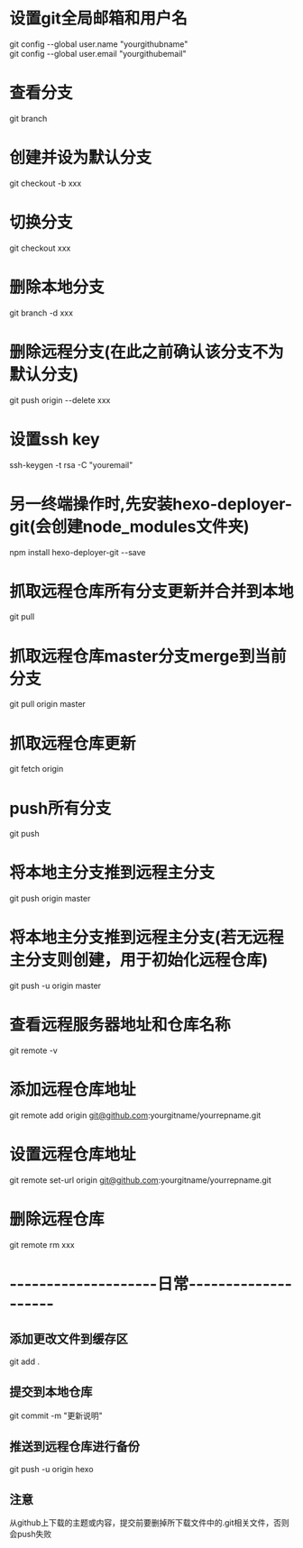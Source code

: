 # 设置git全局邮箱和用户名
git config --global user.name "yourgithubname"  
git config --global user.email "yourgithubemail"

# 查看分支
git branch

# 创建并设为默认分支
git checkout -b xxx

# 切换分支
git checkout xxx

# 删除本地分支
 git branch -d xxx

# 删除远程分支(在此之前确认该分支不为默认分支)
git push origin --delete xxx

# 设置ssh key
ssh-keygen -t rsa -C "youremail"

# 另一终端操作时,先安装hexo-deployer-git(会创建node_modules文件夹)
npm install hexo-deployer-git --save

# 抓取远程仓库所有分支更新并合并到本地
git pull

# 抓取远程仓库master分支merge到当前分支
git pull origin master

# 抓取远程仓库更新
git fetch origin

# push所有分支
git push

# 将本地主分支推到远程主分支
git push origin master

# 将本地主分支推到远程主分支(若无远程主分支则创建，用于初始化远程仓库)
git push -u origin master

# 查看远程服务器地址和仓库名称
git remote -v

# 添加远程仓库地址
git remote add origin git@github.com:yourgitname/yourrepname.git

# 设置远程仓库地址
git remote set-url origin git@github.com:yourgitname/yourrepname.git

# 删除远程仓库
git remote rm xxx

# --------------------日常--------------------

## 添加更改文件到缓存区
git add .

## 提交到本地仓库
git commit -m "更新说明"

## 推送到远程仓库进行备份
git push -u origin hexo

## 注意
从github上下载的主题或内容，提交前要删掉所下载文件中的.git相关文件，否则会push失败
